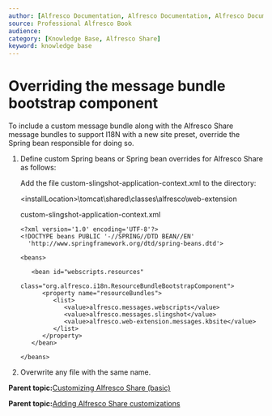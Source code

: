 ```yaml
---
author: [Alfresco Documentation, Alfresco Documentation, Alfresco Documentation]
source: Professional Alfresco Book
audience: 
category: [Knowledge Base, Alfresco Share]
keyword: knowledge base
---
```


# Overriding the message bundle bootstrap component

To include a custom message bundle along with the Alfresco Share message bundles to support I18N with a new site preset, override the Spring bean responsible for doing so.

1.  Define custom Spring beans or Spring bean overrides for Alfresco Share as follows:

    Add the file custom-slingshot-application-context.xml to the directory:

    <installLocation\>\\tomcat\\shared\\classes\\alfresco\\web-extension

    custom-slingshot-application-context.xml

    ```
    <?xml version='1.0' encoding='UTF-8'?>
    <!DOCTYPE beans PUBLIC '-//SPRING//DTD BEAN//EN' 
      'http://www.springframework.org/dtd/spring-beans.dtd'>
    
    <beans>
    
       <bean id="webscripts.resources"      
             class="org.alfresco.i18n.ResourceBundleBootstrapComponent">
          <property name="resourceBundles">
             <list>
                <value>alfresco.messages.webscripts</value>
                <value>alfresco.messages.slingshot</value>
                <value>alfresco.web-extension.messages.kbsite</value>
             </list>
          </property>
       </bean>
    
    </beans>
    ```

2.  Overwrite any file with the same name.


**Parent topic:**[Customizing Alfresco Share \(basic\)](../concepts/kb-share-customize-about.md)

**Parent topic:**[Adding Alfresco Share customizations](../tasks/kb-code-share.md)

